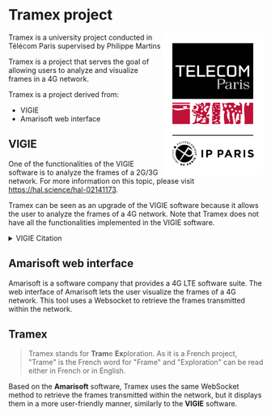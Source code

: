 # Tramex project

<img src="images/logo_telecom_ipparis.png" alt="logo_telecom_ipparis.png" width="200px" style="float:right" />

Tramex is a university project conducted in Télécom Paris supervised by Philippe Martins

Tramex is a project that serves the goal of allowing users to analyze and visualize frames in a 4G network.

Tramex is a project derived from:

- VIGIE
- Amarisoft web interface

## VIGIE

One of the functionalities of the VIGIE software is to analyze the frames of a 2G/3G network. For more information on this topic, please visit <https://hal.science/hal-02141173>.

Tramex can be seen as an upgrade of the VIGIE software because it allows the user to analyze the frames of a 4G network. Note that Tramex does not have all the functionalities implemented in the VIGIE software.

<details>

<summary>VIGIE Citation</summary>

```bibtex
@article{oyedapo:hal-02141173,
  TITLE = {{VIGIE : A learning tool for cellular air interfaces (GSM, GPRS, UMTS, WiFi)}},
  AUTHOR = {Oyedapo, Olufemi and Martins, Philippe and Lagrange, Xavier},
  URL = {https://hal.science/hal-02141173},
  JOURNAL = {{The IPSI BgD Transactions on Internet Research}},
  HAL_LOCAL_REFERENCE = {1097},
  VOLUME = {1},
  NUMBER = {2},
  PAGES = {65 - 69},
  YEAR = {2005},
  KEYWORDS = {UMTS},
  HAL_ID = {hal-02141173},
  HAL_VERSION = {v1},
}
```

</details>

## Amarisoft web interface

Amarisoft is a software company that provides a 4G LTE software suite. The web interface of Amarisoft lets the user visualize the frames of a 4G network. This tool uses a Websocket to retrieve the frames transmitted within the network.

## Tramex

> Tramex stands for **Tram**e **Ex**ploration.
> As it is a French project, "Trame" is the French word for "Frame" and "Exploration" can be read either in French or in English.

Based on the **Amarisoft** software, Tramex uses the same WebSocket method to retrieve the frames transmitted within the network, but it displays them in a more user-friendly manner, similarly to the **VIGIE** software.
